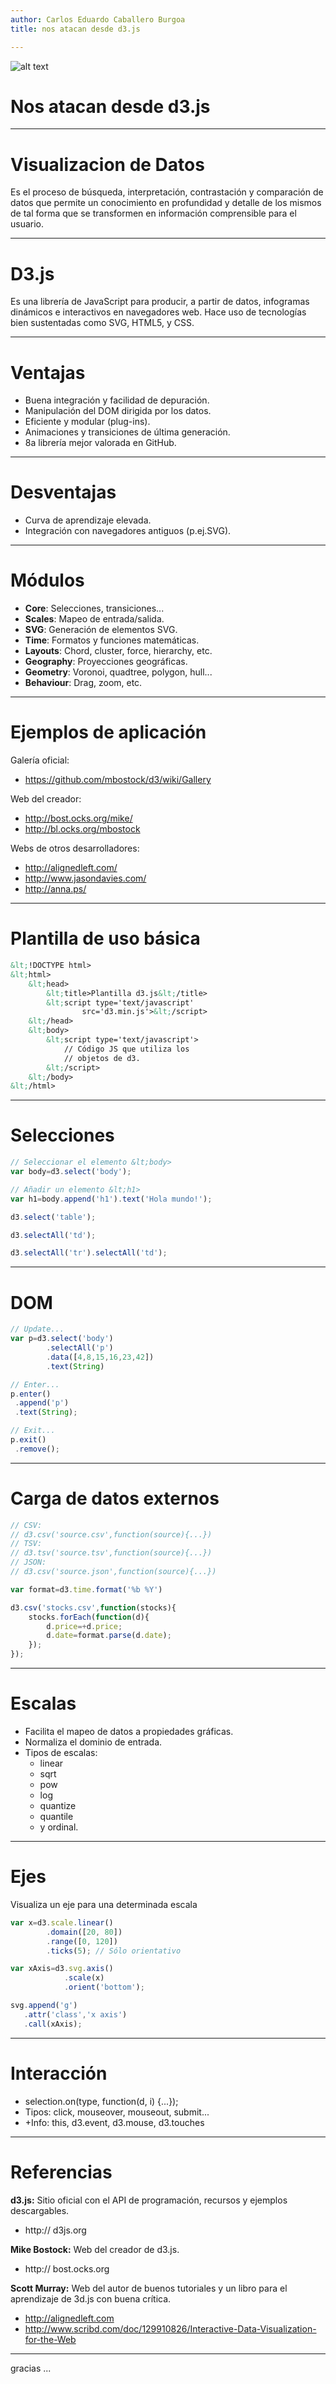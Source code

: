```yaml
---
author: Carlos Eduardo Caballero Burgoa
title: nos atacan desde d3.js

---
```

![alt text](http://localhost:9000/img/d3.png "d3")
# Nos atacan desde d3.js

---
# Visualizacion de Datos

Es el proceso de búsqueda, interpretación, contrastación y comparación de datos
que permite un conocimiento en profundidad y detalle de los mismos de tal forma
que se transformen en información comprensible para el usuario.

---
# D3.js

Es una librería de JavaScript para producir, a partir de datos, infogramas
dinámicos e interactivos en navegadores web. Hace uso de tecnologías bien
sustentadas como SVG, HTML5, y CSS.

---
# Ventajas

- Buena integración y facilidad de depuración.
- Manipulación del DOM dirigida por los datos.
- Eficiente y modular (plug-ins).
- Animaciones y transiciones de última generación.
- 8a librería mejor valorada en GitHub.

---
# Desventajas

- Curva de aprendizaje elevada.
- Integración con navegadores antiguos (p.ej.SVG).

---
# Módulos

- **Core**: Selecciones, transiciones...
- **Scales**: Mapeo de entrada/salida.
- **SVG**: Generación de elementos SVG.
- **Time**: Formatos y funciones matemáticas.
- **Layouts**: Chord, cluster, force, hierarchy, etc.
- **Geography**: Proyecciones geográficas.
- **Geometry**: Voronoi, quadtree, polygon, hull...
- **Behaviour**: Drag, zoom, etc.

---
# Ejemplos de aplicación

Galería oficial:

- https://github.com/mbostock/d3/wiki/Gallery

Web del creador:

- http://bost.ocks.org/mike/
- http://bl.ocks.org/mbostock

Webs de otros desarrolladores:

- http://alignedleft.com/
- http://www.jasondavies.com/
- http://anna.ps/

---
# Plantilla de uso básica

```html
&lt;!DOCTYPE html>
&lt;html>
    &lt;head>
        &lt;title>Plantilla d3.js&lt;/title>
        &lt;script type='text/javascript'
                src='d3.min.js'>&lt;/script>
    &lt;/head>
    &lt;body>
        &lt;script type='text/javascript'>
            // Código JS que utiliza los
            // objetos de d3.
        &lt;/script>
    &lt;/body>
&lt;/html>
```

---
# Selecciones

```javascript
// Seleccionar el elemento &lt;body>
var body=d3.select('body');

// Añadir un elemento &lt;h1>
var h1=body.append('h1').text('Hola mundo!');

d3.select('table');

d3.selectAll('td');

d3.selectAll('tr').selectAll('td');
```

---
# DOM

```javascript
// Update...
var p=d3.select('body')
        .selectAll('p')
        .data([4,8,15,16,23,42])
        .text(String)

// Enter...
p.enter()
 .append('p')
 .text(String);

// Exit...
p.exit()
 .remove();
```
---
# Carga de datos externos

```javascript
// CSV:
// d3.csv('source.csv',function(source){...})
// TSV:
// d3.tsv('source.tsv',function(source){...})
// JSON:
// d3.csv('source.json',function(source){...})

var format=d3.time.format('%b %Y')

d3.csv('stocks.csv',function(stocks){
    stocks.forEach(function(d){
        d.price=+d.price;
        d.date=format.parse(d.date);
    });
});
```

---
# Escalas

- Facilita el mapeo de datos a propiedades gráficas.
- Normaliza el dominio de entrada.
- Tipos de escalas:
    - linear
    - sqrt
    - pow
    - log
    - quantize
    - quantile
    - y ordinal.

---
# Ejes

Visualiza un eje para una determinada escala

```javascript
var x=d3.scale.linear()
        .domain([20, 80])
        .range([0, 120])
        .ticks(5); // Sólo orientativo

var xAxis=d3.svg.axis()
            .scale(x)
            .orient('bottom');

svg.append('g')
   .attr('class','x axis')
   .call(xAxis);

```

---
# Interacción

- selection.on(type, function(d, i) {...});
- Tipos: click, mouseover, mouseout, submit...
- +Info: this, d3.event, d3.mouse, d3.touches

---
# Referencias

**d3.js:** Sitio oficial con el API de programación, recursos y ejemplos
  descargables.

- http:// d3js.org

**Mike Bostock:** Web del creador de d3.js.

- http:// bost.ocks.org

**Scott Murray:** Web del autor de buenos tutoriales y un libro para el
  aprendizaje de 3d.js con buena crítica.

- http://alignedleft.com
- http://www.scribd.com/doc/129910826/Interactive-Data-Visualization-for-the-Web

---
gracias ...


